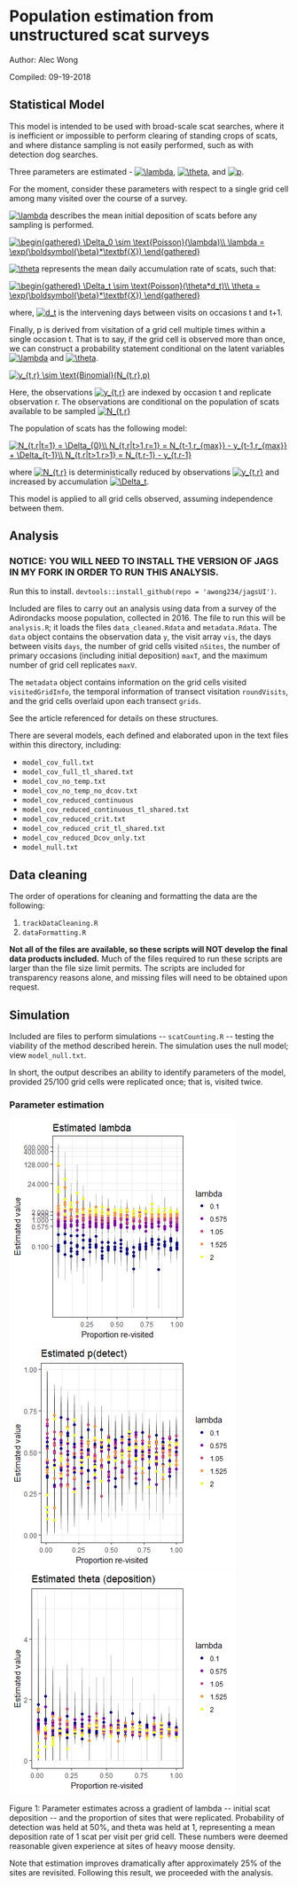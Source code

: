 

# Population estimation from unstructured scat surveys

Author: Alec Wong

Compiled: 09-19-2018




## Statistical Model

This model is intended to be used with broad-scale scat searches, where it is inefficient or impossible to perform clearing of standing crops of scats, and where distance sampling is not easily performed, such as with detection dog searches. 

Three parameters are estimated - 
<a href="https://www.codecogs.com/eqnedit.php?latex=\lambda" target="_blank"><img src="https://latex.codecogs.com/gif.latex?\lambda" title="\lambda" /></a>,
<a href="https://www.codecogs.com/eqnedit.php?latex=\theta" target="_blank"><img src="https://latex.codecogs.com/gif.latex?\theta" title="\theta" /></a>, and
<a href="https://www.codecogs.com/eqnedit.php?latex=p" target="_blank"><img src="https://latex.codecogs.com/gif.latex?p" title="p" /></a>.

For the moment, consider these parameters with respect to a single grid cell among many visited over the course of a survey.

<a href="https://www.codecogs.com/eqnedit.php?latex=\lambda" target="_blank"><img src="https://latex.codecogs.com/gif.latex?\lambda" title="\lambda" /></a> 
describes the mean initial deposition of scats before any sampling is performed.

<a href="https://www.codecogs.com/eqnedit.php?latex=\begin{gathered}&space;\Delta_0&space;\sim&space;\text{Poisson}(\lambda)\\&space;\lambda&space;=&space;\exp(\boldsymbol{\beta}*\textbf{X})&space;\end{gathered}" target="_blank"><img src="https://latex.codecogs.com/gif.latex?\begin{gathered}&space;\Delta_0&space;\sim&space;\text{Poisson}(\lambda)\\&space;\lambda&space;=&space;\exp(\boldsymbol{\beta}*\textbf{X})&space;\end{gathered}" title="\begin{gathered} \Delta_0 \sim \text{Poisson}(\lambda)\\ \lambda = \exp(\boldsymbol{\beta}*\textbf{X}) \end{gathered}" /></a>

<a href="https://www.codecogs.com/eqnedit.php?latex=\theta" target="_blank"><img src="https://latex.codecogs.com/gif.latex?\theta" title="\theta" /></a>
represents the mean daily accumulation rate of scats, such that:

<a href="https://www.codecogs.com/eqnedit.php?latex=\begin{gathered}&space;\Delta_t&space;\sim&space;\text{Poisson}(\theta*d_t)\\&space;\theta&space;=&space;\exp(\boldsymbol{\beta}*\textbf{X})&space;\end{gathered}" target="_blank"><img src="https://latex.codecogs.com/gif.latex?\begin{gathered}&space;\Delta_t&space;\sim&space;\text{Poisson}(\theta*d_t)\\&space;\theta&space;=&space;\exp(\boldsymbol{\beta}*\textbf{X})&space;\end{gathered}" title="\begin{gathered} \Delta_t \sim \text{Poisson}(\theta*d_t)\\ \theta = \exp(\boldsymbol{\beta}*\textbf{X}) \end{gathered}" /></a>

where, <a href="https://www.codecogs.com/eqnedit.php?latex=d_t" target="_blank"><img src="https://latex.codecogs.com/gif.latex?d_t" title="d_t" /></a> is the intervening days between visits on occasions t and t+1. 

Finally, p is derived from visitation of a grid cell multiple times within a single occasion t. That is to say, if the grid cell is observed more than once, we can construct a probability statement conditional on the latent variables 
<a href="https://www.codecogs.com/eqnedit.php?latex=\lambda" target="_blank"><img src="https://latex.codecogs.com/gif.latex?\lambda" title="\lambda" /></a> and 
<a href="https://www.codecogs.com/eqnedit.php?latex=\theta" target="_blank"><img src="https://latex.codecogs.com/gif.latex?\theta" title="\theta" /></a>. 

<a href="https://www.codecogs.com/eqnedit.php?latex=y_{t,r}&space;\sim&space;\text{Binomial}(N_{t,r},p)" target="_blank"><img src="https://latex.codecogs.com/gif.latex?y_{t,r}&space;\sim&space;\text{Binomial}(N_{t,r},p)" title="y_{t,r} \sim \text{Binomial}(N_{t,r},p)" /></a>

Here, the observations 
<a href="https://www.codecogs.com/eqnedit.php?latex=y_{t,r}" target="_blank"><img src="https://latex.codecogs.com/gif.latex?y_{t,r}" title="y_{t,r}" /></a> 
are indexed by occasion t and replicate observation r. The observations are conditional on the population of scats available to be sampled 
<a href="https://www.codecogs.com/eqnedit.php?latex=N_{t,r}" target="_blank"><img src="https://latex.codecogs.com/gif.latex?N_{t,r}" title="N_{t,r}" /></a>

The population of scats has the following model:

<a href="https://www.codecogs.com/eqnedit.php?latex=N_{t,r|t=1}&space;=&space;\Delta_{0}\\&space;N_{t,r|t>1,r=1}&space;=&space;N_{t-1,r_{max}}&space;-&space;y_{t-1,r_{max}}&space;&plus;&space;\Delta_{t-1}\\&space;N_{t,r|t>1,r>1}&space;=&space;N_{t,r-1}&space;-&space;y_{t,r-1}" target="_blank"><img src="https://latex.codecogs.com/gif.latex?N_{t,r|t=1}&space;=&space;\Delta_{0}\\&space;N_{t,r|t>1,r=1}&space;=&space;N_{t-1,r_{max}}&space;-&space;y_{t-1,r_{max}}&space;&plus;&space;\Delta_{t-1}\\&space;N_{t,r|t>1,r>1}&space;=&space;N_{t,r-1}&space;-&space;y_{t,r-1}" title="N_{t,r|t=1} = \Delta_{0}\\ N_{t,r|t>1,r=1} = N_{t-1,r_{max}} - y_{t-1,r_{max}} + \Delta_{t-1}\\ N_{t,r|t>1,r>1} = N_{t,r-1} - y_{t,r-1}" /></a>

where 
<a href="https://www.codecogs.com/eqnedit.php?latex=N_{t,r}" target="_blank"><img src="https://latex.codecogs.com/gif.latex?N_{t,r}" title="N_{t,r}" /></a>
is deterministically reduced by observations 
<a href="https://www.codecogs.com/eqnedit.php?latex=y_{t,r}" target="_blank"><img src="https://latex.codecogs.com/gif.latex?y_{t,r}" title="y_{t,r}" /></a> 
and increased by accumulation
<a href="https://www.codecogs.com/eqnedit.php?latex=\Delta_t" target="_blank"><img src="https://latex.codecogs.com/gif.latex?\Delta_t" title="\Delta_t" /></a>.

This model is applied to all grid cells observed, assuming independence between them.


## Analysis

### NOTICE: YOU WILL NEED TO INSTALL THE VERSION OF JAGS IN MY FORK IN ORDER TO RUN THIS ANALYSIS.

Run this to install. `devtools::install_github(repo = 'awong234/jagsUI')`.

Included are files to carry out an analysis using data from a survey of the Adirondacks moose population, collected in 2016. The file to run this will be `analysis.R`; it loads the files `data_cleaned.Rdata` and `metadata.Rdata`. The `data` object contains the observation data `y`, the visit array `vis`, the days between visits `days`, the number of grid cells visited `nSites`, the number of primary occasions (including initial deposition) `maxT`, and the maximum number of grid cell replicates `maxV`. 

The `metadata` object contains information on the grid cells visited `visitedGridInfo`, the temporal information of transect visitation `roundVisits`, and the grid cells overlaid upon each transect `grids`. 

See the article referenced for details on these structures.

There are several models, each defined and elaborated upon in the text files within this directory, including:

* `model_cov_full.txt`
* `model_cov_full_tl_shared.txt`
* `model_cov_no_temp.txt`
* `model_cov_no_temp_no_dcov.txt`
* `model_cov_reduced_continuous`
* `model_cov_reduced_continuous_tl_shared.txt`
* `model_cov_reduced_crit.txt`
* `model_cov_reduced_crit_tl_shared.txt`
* `model_cov_reduced_Dcov_only.txt`
* `model_null.txt`

## Data cleaning

The order of operations for cleaning and formatting the data are the following:

1. `trackDataCleaning.R`
1. `dataFormatting.R`

**Not all of the files are available, so these scripts will NOT develop the final data products included.** Much of the files required to run these scripts are larger than the file size limit permits. The scripts are included for transparency reasons alone, and missing files will need to be obtained upon request.

## Simulation

Included are files to perform simulations -- `scatCounting.R` -- testing the viability of the method described herein. The simulation uses the null model; view `model_null.txt`.

In short, the output describes an ability to identify parameters of the model, provided 25/100 grid cells were replicated once; that is, visited twice.

### Parameter estimation

![](https://github.com/awong234/population_from_scat_model/blob/master/images/lamplot.png)
![](https://github.com/awong234/population_from_scat_model/blob/master/images/p00.png)
![](https://github.com/awong234/population_from_scat_model/blob/master/images/thetaplot.png)

Figure 1: Parameter estimates across a gradient of lambda -- initial scat deposition -- and the proportion of sites that were replicated. Probability of detection was held at 50%, and theta was held at 1, representing a mean deposition rate of 1 scat per visit per grid cell. These numbers were deemed reasonable given experience at sites of heavy moose density.

Note that estimation improves dramatically after approximately 25% of the sites are revisited. Following this result, we proceeded with the analysis.
